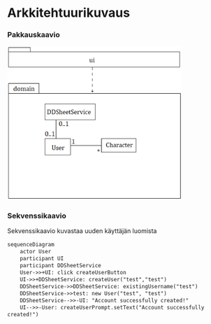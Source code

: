 # Arkkitehtuurikuvaus

### Pakkauskaavio

<img src="https://github.com/mfk99/ot-harjoitustyo/blob/master/dokumentaatio/kuvat/pakkauskaavio.png" width="400">

### Sekvenssikaavio

Sekvenssikaavio kuvastaa uuden käyttäjän luomista

```mermaid
sequenceDiagram
    actor User
    participant UI
    participant DDSheetService
    User->>+UI: click createUserButton
    UI->>+DDSheetService: createUser("test","test")
    DDSheetService->>DDSheetService: existingUsername("test")
    DDSheetService->>test: new User("test", "test")
    DDSheetService-->>-UI: "Account successfully created!"
    UI-->>-User: createUserPrompt.setText("Account successfully created!")
```
